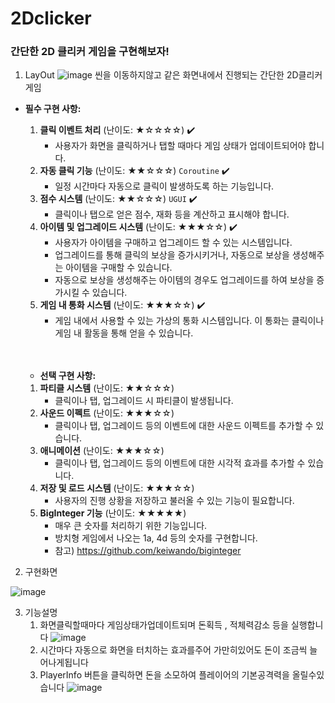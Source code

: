 # 2Dclicker
### 간단한 2D 클리커 게임을 구현해보자!

1. LayOut
![image](https://github.com/YuunGu/2Dclicker/assets/116863451/5125c716-f444-4949-94bd-1013de14d92b)
씬을 이동하지않고 같은 화면내에서 진행되는 간단한 2D클리커 게임

- **필수 구현 사항:**
    1. **클릭 이벤트 처리** (난이도: ★☆☆☆☆) ✔️
        - 사용자가 화면을 클릭하거나 탭할 때마다 게임 상태가 업데이트되어야 합니다.
    2. **자동 클릭 기능** (난이도: ★★☆☆☆) `Coroutine` ✔️
        - 일정 시간마다 자동으로 클릭이 발생하도록 하는 기능입니다.
    3. **점수 시스템** (난이도: ★★☆☆☆) `UGUI`  ✔️ 
        - 클릭이나 탭으로 얻은 점수, 재화 등을 계산하고 표시해야 합니다.
    4. **아이템 및 업그레이드 시스템** (난이도: ★★★☆☆) ✔️ 
        - 사용자가 아이템을 구매하고 업그레이드 할 수 있는 시스템입니다.
        - 업그레이드를 통해 클릭의 보상을 증가시키거나, 자동으로 보상을 생성해주는 아이템을 구매할 수 있습니다.
        - 자동으로 보상을 생성해주는 아이템의 경우도 업그레이드를 하여 보상을 증가시킬 수 있습니다.
    5. **게임 내 통화 시스템** (난이도: ★★★☆☆) ✔️
        - 게임 내에서 사용할 수 있는 가상의 통화 시스템입니다. 이 통화는 클릭이나 게임 내 활동을 통해 얻을 수 있습니다.
   

  　

     - **선택 구현 사항:**
    1. **파티클 시스템** (난이도: ★★☆☆☆)
        - 클릭이나 탭, 업그레이드 시 파티클이 발생됩니다.
    2. **사운드 이펙트** (난이도: ★★★☆☆)
        - 클릭이나 탭, 업그레이드 등의 이벤트에 대한 사운드 이펙트를 추가할 수 있습니다.
    3. **애니메이션** (난이도: ★★★☆☆)
        - 클릭이나 탭, 업그레이드 등의 이벤트에 대한 시각적 효과를 추가할 수 있습니다.
    4. **저장 및 로드 시스템** (난이도: ★★★☆☆)
        - 사용자의 진행 상황을 저장하고 불러올 수 있는 기능이 필요합니다.
    5. **BigInteger 기능** (난이도: ★★★★★)
        - 매우 큰 숫자를 처리하기 위한 기능입니다.
        - 방치형 게임에서 나오는 1a, 4d 등의 숫자를 구현합니다.
        - 참고) https://github.com/keiwando/biginteger
2. 구현화면

![image](https://github.com/YuunGu/2Dclicker/assets/116863451/bafec2cc-00e6-4d65-9962-d21ab7eaf13d)

3. 기능설명
   1. 화면클릭할때마다 게임상태가업데이트되며 돈획득 , 적체력감소 등을 실행합니다
   ![image](https://github.com/YuunGu/2Dclicker/assets/116863451/c9d4ae45-b117-4c97-ae83-451f2dcf66c0)
   2. 시간마다 자동으로 화면을 터치하는 효과를주어 가만히있어도 돈이 조금씩 늘어나게됩니다
   3. PlayerInfo 버튼을 클릭하면 돈을 소모하여 플레이어의 기본공격력을 올릴수있습니다
   ![image](https://github.com/YuunGu/2Dclicker/assets/116863451/96b74934-6cb6-466c-9a8f-a23c03c54d3c)
   

